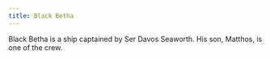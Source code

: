 ```yaml
---
title: Black Betha
---
```


Black Betha is a ship captained by Ser Davos Seaworth. His son, Matthos, is one of the crew.


